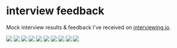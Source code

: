 # interview feedback
Mock interview results &amp; feedback I've received on [interviewing.io](https://interviewing.io).


![](/images/top12.png)
![](/images/0.png)
![](/images/1.png)
![](/images/2.png)
![](/images/3.png)
![](/images/4.png)
![](/images/5.png)
![](/images/6.png)
![](/images/7.png)
![](/images/8.png)

